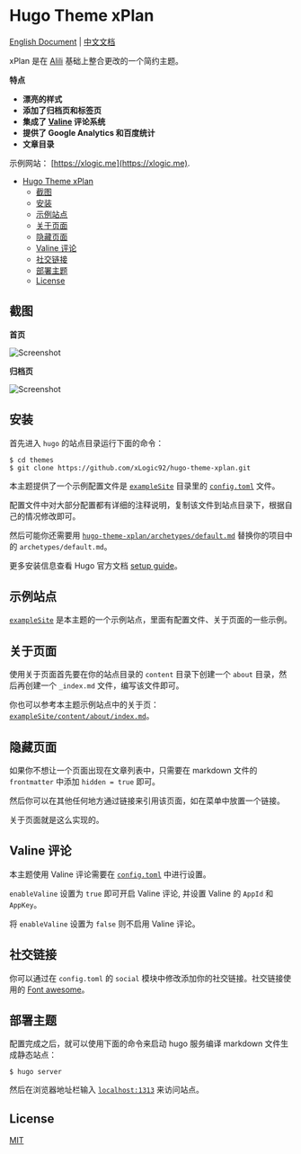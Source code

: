 # Hugo Theme xPlan

[English Document](https://github.com/xLogic92/hugo-theme-xplan/blob/master/README.md) | [中文文档](https://github.com/xLogic92/hugo-theme-xplan/blob/master/README_zh-cn.md)

xPlan 是在 [Alili](https://alili.tech/) 基础上整合更改的一个简约主题。

**特点**

+ **漂亮的样式**
+ **添加了归档页和标签页**
+ **集成了 [Valine](https://valine.js.org) 评论系统**
+ **提供了 Google Analytics 和百度统计**
+ **文章目录**

示例网站： [https://xlogic.me](https://xlogic.me).

<!-- TOC depthFrom:1 depthTo:6 withLinks:1 updateOnSave:1 orderedList:0 -->

- [Hugo Theme xPlan](#hugo-theme-xplan)
	- [截图](#截图)
	- [安装](#安装)
	- [示例站点](#示例站点)
	- [关于页面](#关于页面)
	- [隐藏页面](#隐藏页面)
	- [Valine 评论](#Valine-评论)
	- [社交链接](#社交链接)
	- [部署主题](#部署主题)
	- [License](#license)

<!-- /TOC -->

## 截图

**首页**

![Screenshot](https://github.com/xLogic92/hugo-theme-xplan/blob/master/images/screenshot.jpg)

**归档页**

![Screenshot](https://github.com/xLogic92/hugo-theme-xplan/blob/master/images/archive.jpg)

## 安装

首先进入 `hugo` 的站点目录运行下面的命令：

```
$ cd themes
$ git clone https://github.com/xLogic92/hugo-theme-xplan.git
```

本主题提供了一个示例配置文件是 [`exampleSite`](https://github.com/xLogic92/hugo-theme-xplan/tree/master/exampleSite) 目录里的 [`config.toml`](https://github.com/xLogic92/hugo-theme-xplan/blob/master/exampleSite/config.toml) 文件。

配置文件中对大部分配置都有详细的注释说明，复制该文件到站点目录下，根据自己的情况修改即可。

然后可能你还需要用 [`hugo-theme-xplan/archetypes/default.md`](https://github.com/xLogic92/hugo-theme-xplan/tree/master/archetypes/default.md) 替换你的项目中的 `archetypes/default.md`。

更多安装信息查看 Hugo 官方文档 [setup guide](//gohugo.io/overview/installing/)。

## 示例站点

[`exampleSite`](https://github.com/xLogic92/hugo-theme-xplan/tree/master/exampleSite) 是本主题的一个示例站点，里面有配置文件、关于页面的一些示例。

## 关于页面

使用关于页面首先要在你的站点目录的 `content` 目录下创建一个 `about` 目录，然后再创建一个 `_index.md` 文件，编写该文件即可。

你也可以参考本主题示例站点中的关于页：[`exampleSite/content/about/index.md`](https://github.com/xLogic92/hugo-theme-xplan/blob/master/exampleSite/content/about/index.md)。

## 隐藏页面

如果你不想让一个页面出现在文章列表中，只需要在 markdown 文件的 `frontmatter` 中添加 `hidden = true` 即可。

然后你可以在其他任何地方通过链接来引用该页面，如在菜单中放置一个链接。

关于页面就是这么实现的。

## Valine 评论

本主题使用 Valine 评论需要在 [`config.toml`](https://github.com/xLogic92/hugo-theme-xplan/blob/master/exampleSite/config.toml) 中进行设置。

`enableValine` 设置为 `true` 即可开启 Valine 评论, 并设置 Valine 的 `AppId` 和 `AppKey`。

将 `enableValine` 设置为 `false` 则不启用 Valine 评论。

## 社交链接

你可以通过在 `config.toml` 的 `social` 模块中修改添加你的社交链接。社交链接使用的 [Font awesome](https://fortawesome.github.io/Font-Awesome/)。

## 部署主题

配置完成之后，就可以使用下面的命令来启动 hugo 服务编译 markdown 文件生成静态站点：

```
$ hugo server
```

然后在浏览器地址栏输入 [`localhost:1313`](http://localhost:1313) 来访问站点。

## License

[MIT](https://github.com/xLogic92/hugo-theme-xplan/blob/master/LICENSE.md)
